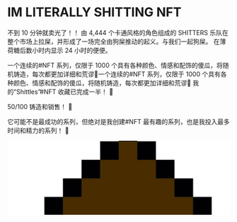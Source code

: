 # IM LITERALLY SHITTING NFT

不到 10 分钟就卖光了！！ 由 4,444 个卡通风格的角色组成的 SHITTERS 乐队在整个市场上拉屎，并形成了一场完全由狗屎推动的起义。与我们一起狗屎。 在薄荷糖后数小时内显示 24 小时的便便。

一个连续的#NFT 系列，仅限于 1000 个具有各种颜色、情感和配饰的傻瓜，将随机铸造，每次都更加详细和荒谬💩一个连续的#NFT 系列，仅限于 1000 个具有各种颜色、情感和配饰的傻瓜，将随机铸造，每次都更加详细和荒谬💩 我的“Shittles”#NFT 收藏已完成一半！ 💩

50/100 铸造和销售！ 💩

它可能不是最成功的系列，但绝对是我创建#NFT 最有趣的系列，也是我投入最多时间和精力的系列！ 🤎

![NFT](1080x360.jpg)
